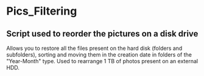 # Pics_Filtering
## Script used to reorder the pictures on a disk drive

Allows you to restore all the files present on the hard disk (folders and subfolders), sorting and moving them in the creation date in folders of the "Year-Month" type. Used to rearrange 1 TB of photos present on an external HDD.

